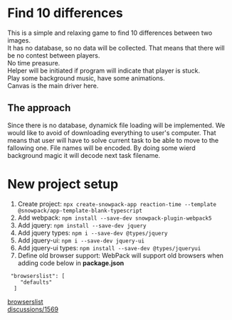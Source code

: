 # Find 10 differences
This is a simple and relaxing game to find 10 differences between two images.  
It has no database, so no data will be collected. That means that there will be no contest between players.  
No time preasure.   
Helper will be initiated if program will indicate that player is stuck.  
Play some background music, have some animations.  
Canvas is the main driver here.


## The approach
Since there is no database, dynamick file loading will be implemented. We would like to avoid of downloading everything to user's computer. That means that user will have to solve current task to be able to move to the fallowing one. File names will be encoded. By doing some wierd background magic it will decode next task filename.
# New project setup
1. Create project:
``` npx create-snowpack-app reaction-time --template @snowpack/app-template-blank-typescript ```
2. Add webpack:
``` npm install --save-dev snowpack-plugin-webpack5 ```
3. Add jquery:
``` npm install --save-dev jquery ```
4. Add jquery types:
``` npm i --save-dev @types/jquery ```
5. Add jquery-ui:
``` npm i --save-dev jquery-ui ```
6. Add jquery-ui types:
``` npm install --save-dev @types/jqueryui ```
7. Define old browser support:
WebPack will support old browsers when adding code below in **package.json**
```
 "browserslist": [
    "defaults"
  ]
```
[browserslist](https://github.com/browserslist/browserslist)  
[discussions/1569](https://github.com/snowpackjs/snowpack/discussions/1569)